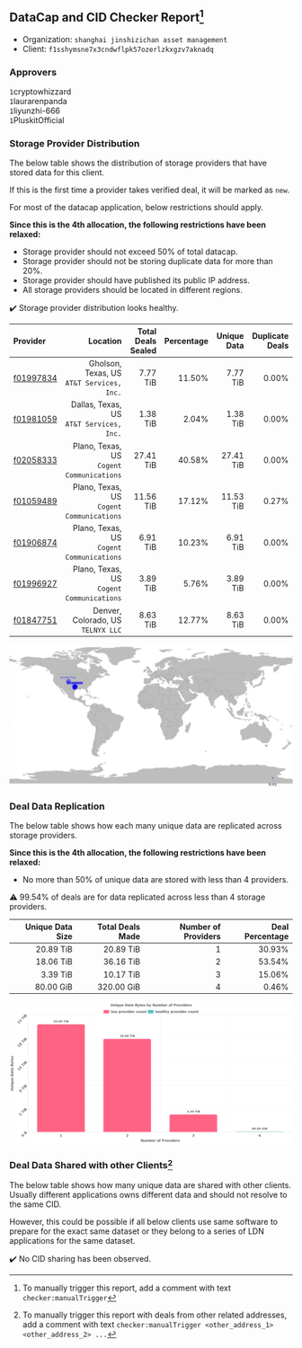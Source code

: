 ## DataCap and CID Checker Report[^1]
 - Organization: `shanghai jinshizichan asset management`
 - Client: `f1sshymsne7x3cndwflpk57ozerlzkxgzv7aknadq`
### Approvers
`1`cryptowhizzard<br/>`1`laurarenpanda<br/>`1`liyunzhi-666<br/>`1`PluskitOfficial

### Storage Provider Distribution
The below table shows the distribution of storage providers that have stored data for this client.

If this is the first time a provider takes verified deal, it will be marked as `new`.

For most of the datacap application, below restrictions should apply.

**Since this is the 4th allocation, the following restrictions have been relaxed:**
 - Storage provider should not exceed 50% of total datacap.
 - Storage provider should not be storing duplicate data for more than 20%.
 - Storage provider should have published its public IP address.
 - All storage providers should be located in different regions.

✔️ Storage provider distribution looks healthy.

| Provider                                              |                                     Location | Total Deals Sealed | Percentage | Unique Data | Duplicate Deals |
| :---------------------------------------------------- | -------------------------------------------: | -----------------: | ---------: | ----------: | --------------: |
| [f01997834](https://filfox.info/en/address/f01997834) | Gholson, Texas, US<br/>`AT&T Services, Inc.` |           7.77 TiB |     11.50% |    7.77 TiB |           0.00% |
| [f01981059](https://filfox.info/en/address/f01981059) |  Dallas, Texas, US<br/>`AT&T Services, Inc.` |           1.38 TiB |      2.04% |    1.38 TiB |           0.00% |
| [f02058333](https://filfox.info/en/address/f02058333) | Plano, Texas, US<br/>`Cogent Communications` |          27.41 TiB |     40.58% |   27.41 TiB |           0.00% |
| [f01059489](https://filfox.info/en/address/f01059489) | Plano, Texas, US<br/>`Cogent Communications` |          11.56 TiB |     17.12% |   11.53 TiB |           0.27% |
| [f01906874](https://filfox.info/en/address/f01906874) | Plano, Texas, US<br/>`Cogent Communications` |           6.91 TiB |     10.23% |    6.91 TiB |           0.00% |
| [f01996927](https://filfox.info/en/address/f01996927) | Plano, Texas, US<br/>`Cogent Communications` |           3.89 TiB |      5.76% |    3.89 TiB |           0.00% |
| [f01847751](https://filfox.info/en/address/f01847751) |        Denver, Colorado, US<br/>`TELNYX LLC` |           8.63 TiB |     12.77% |    8.63 TiB |           0.00% |

<img src="https://raw.githubusercontent.com/data-preservation-programs/filplus-checker-assets/main/filecoin-project/filecoin-plus-large-datasets/issues/1340/1689585468763.png"/>

### Deal Data Replication
The below table shows how each many unique data are replicated across storage providers.


**Since this is the 4th allocation, the following restrictions have been relaxed:**
- No more than 50% of unique data are stored with less than 4 providers.

⚠️ 99.54% of deals are for data replicated across less than 4 storage providers.

| Unique Data Size | Total Deals Made | Number of Providers | Deal Percentage |
| ---------------: | ---------------: | ------------------: | --------------: |
|        20.89 TiB |        20.89 TiB |                   1 |          30.93% |
|        18.06 TiB |        36.16 TiB |                   2 |          53.54% |
|         3.39 TiB |        10.17 TiB |                   3 |          15.06% |
|        80.00 GiB |       320.00 GiB |                   4 |           0.46% |

<img src="https://raw.githubusercontent.com/data-preservation-programs/filplus-checker-assets/main/filecoin-project/filecoin-plus-large-datasets/issues/1340/1689585469442.png"/>

### Deal Data Shared with other Clients[^3]
The below table shows how many unique data are shared with other clients.
Usually different applications owns different data and should not resolve to the same CID.

However, this could be possible if all below clients use same software to prepare for the exact same dataset or they belong to a series of LDN applications for the same dataset.

✔️ No CID sharing has been observed.

[^1]: To manually trigger this report, add a comment with text `checker:manualTrigger`

[^2]: Deals from those addresses are combined into this report as they are specified with `checker:manualTrigger`

[^3]: To manually trigger this report with deals from other related addresses, add a comment with text `checker:manualTrigger <other_address_1> <other_address_2> ...`
